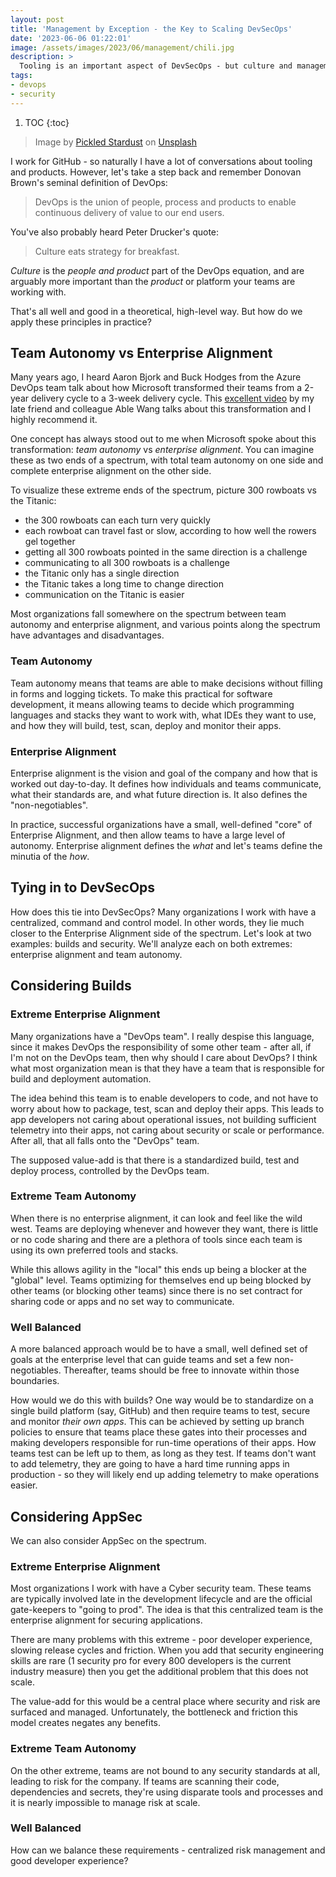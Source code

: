 ```yaml
---
layout: post
title: 'Management by Exception - the Key to Scaling DevSecOps'
date: '2023-06-06 01:22:01'
image: /assets/images/2023/06/management/chili.jpg
description: >
  Tooling is an important aspect of DevSecOps - but culture and management style are key factors that can dramatically influence how you scale. In this post I'll discuss some thoughts about management by exception.
tags:
- devops
- security
---
```


1. TOC
{:toc}

> Image by [Pickled Stardust](https://unsplash.com/@pickledstardust?utm_source=unsplash&utm_medium=referral&utm_content=creditCopyText) on [Unsplash](https://unsplash.com/photos/4xc6i5BKPWs?utm_source=unsplash&utm_medium=referral&utm_content=creditCopyText)
  
I work for GitHub - so naturally I have a lot of conversations about tooling and products. However, let's take a step back and remember Donovan Brown's seminal definition of DevOps:

> DevOps is the union of people, process and products to enable continuous delivery of value to our end users.

You've also probably heard Peter Drucker's quote:

> Culture eats strategy for breakfast.

_Culture_ is the _people and product_ part of the DevOps equation, and are arguably more important than the _product_ or platform your teams are working with.

That's all well and good in a theoretical, high-level way. But how do we apply these principles in practice?

## Team Autonomy vs Enterprise Alignment

Many years ago, I heard Aaron Bjork and Buck Hodges from the Azure DevOps team talk about how Microsoft transformed their teams from a 2-year delivery cycle to a 3-week delivery cycle. This [excellent video](https://www.youtube.com/watch?v=WhRRGUmwoq4&t=10s) by my late friend and colleague Able Wang talks about this transformation and I highly recommend it.

One concept has always stood out to me when Microsoft spoke about this transformation: _team autonomy_ vs _enterprise alignment_. You can imagine these as two ends of a spectrum, with total team autonomy on one side and complete enterprise alignment on the other side.

To visualize these extreme ends of the spectrum, picture 300 rowboats vs the Titanic:

- the 300 rowboats can each turn very quickly
- each rowboat can travel fast or slow, according to how well the rowers gel together
- getting all 300 rowboats pointed in the same direction is a challenge
- communicating to all 300 rowboats is a challenge
- the Titanic only has a single direction
- the Titanic takes a long time to change direction
- communication on the Titanic is easier

Most organizations fall somewhere on the spectrum between team autonomy and enterprise alignment, and various points along the spectrum have advantages and disadvantages.

### Team Autonomy

Team autonomy means that teams are able to make decisions without filling in forms and logging tickets. To make this practical for software development, it means allowing teams to decide which programming languages and stacks they want to work with, what IDEs they want to use, and how they will build, test, scan, deploy and monitor their apps.

### Enterprise Alignment

Enterprise alignment is the vision and goal of the company and how that is worked out day-to-day. It defines how individuals and teams communicate, what their standards are, and what future direction is. It also defines the "non-negotiables".

In practice, successful organizations have a small, well-defined "core" of Enterprise Alignment, and then allow teams to have a large level of autonomy. Enterprise alignment defines the _what_ and let's teams define the minutia of the _how_.

## Tying in to DevSecOps

How does this tie into DevSecOps? Many organizations I work with have a centralized, command and control model. In other words, they lie much closer to the Enterprise Alignment side of the spectrum. Let's look at two examples: builds and security. We'll analyze each on both extremes: enterprise alignment and team autonomy.

## Considering Builds

### Extreme Enterprise Alignment

Many organizations have a "DevOps team". I really despise this language, since it makes DevOps the responsibility of some other team - after all, if I'm not on the DevOps team, then why should I care about DevOps? I think what most organization mean is that they have a team that is responsible for build and deployment automation.

The idea behind this team is to enable developers to code, and not have to worry about how to package, test, scan and deploy their apps. This leads to app developers not caring about operational issues, not building sufficient telemetry into their apps, not caring about security or scale or performance. After all, that all falls onto the "DevOps" team.

The supposed value-add is that there is a standardized build, test and deploy process, controlled by the DevOps team.

### Extreme Team Autonomy

When there is no enterprise alignment, it can look and feel like the wild west. Teams are deploying whenever and however they want, there is little or no code sharing and there are a plethora of tools since each team is using its own preferred tools and stacks.

While this allows agility in the "local" this ends up being a blocker at the "global" level. Teams optimizing for themselves end up being blocked by other teams (or blocking other teams) since there is no set contract for sharing code or apps and no set way to communicate.

### Well Balanced

A more balanced approach would be to have a small, well defined set of goals at the enterprise level that can guide teams and set a few non-negotiables. Thereafter, teams should be free to innovate within those boundaries.

How would we do this with builds? One way would be to standardize on a single build platform (say, GitHub) and then require teams to test, secure and monitor _their own apps_. This can be achieved by setting up branch policies to ensure that teams place these gates into their processes and making developers responsible for run-time operations of their apps. How teams test can be left up to them, as long as they test. If teams don't want to add telemetry, they are going to have a hard time running apps in production - so they will likely end up adding telemetry to make operations easier.

## Considering AppSec

We can also consider AppSec on the spectrum.

### Extreme Enterprise Alignment

Most organizations I work with have a Cyber security team. These teams are typically involved late in the development lifecycle and are the official gate-keepers to "going to prod". The idea is that this centralized team is the enterprise alignment for securing applications.

There are many problems with this extreme - poor developer experience, slowing release cycles and friction. When you add that security engineering skills are rare (1 security pro for every 800 developers is the current industry measure) then you get the additional problem that this does not scale.

The value-add for this would be a central place where security and risk are surfaced and managed. Unfortunately, the bottleneck and friction this model creates negates any benefits.

### Extreme Team Autonomy

On the other extreme, teams are not bound to any security standards at all, leading to risk for the company. If teams are scanning their code, dependencies and secrets, they're using disparate tools and processes and it is nearly impossible to manage risk at scale.

### Well Balanced

How can we balance these requirements - centralized risk management and good developer experience?
